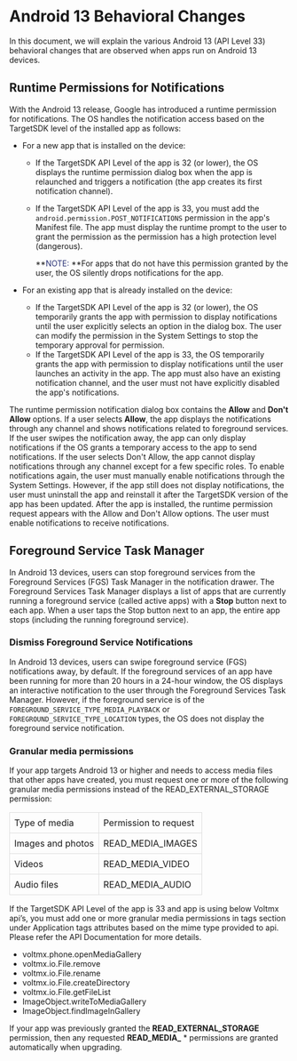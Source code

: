 # Android 13 Behavioral Changes

In this document, we will explain the various Android 13 (API Level 33) behavioral changes that are observed when apps run on Android 13 devices.

## Runtime Permissions for Notifications

With the Android 13 release, Google has introduced a runtime permission for notifications. The OS handles the notification access based on the TargetSDK level of the installed app as follows:

*   For a new app that is installed on the device:
    *   If the TargetSDK API Level of the app is 32 (or lower), the OS displays the runtime permission dialog box when the app is relaunched and triggers a notification (the app creates its first notification channel).
    *   If the TargetSDK API Level of the app is 33, you must add the `android.permission.POST_NOTIFICATIONS` permission in the app's Manifest file. The app must display the runtime prompt to the user to grant the permission as the permission has a high protection level (dangerous).

        <span class="autonumber"><span>**<span style="color: #293276;" class="mcFormatColor">NOTE:</span> **</span></span>For apps that do not have this permission granted by the user, the OS silently drops notifications for the app.

*   For an existing app that is already installed on the device:
    *   If the TargetSDK API Level of the app is 32 (or lower), the OS temporarily grants the app with permission to display notifications until the user explicitly selects an option in the dialog box. The user can modify the permission in the System Settings to stop the temporary approval for permission.
    *   If the TargetSDK API Level of the app is 33, the OS temporarily grants the app with permission to display notifications until the user launches an activity in the app. The app must also have an existing notification channel, and the user must not have explicitly disabled the app's notifications.

The runtime permission notification dialog box contains the **Allow** and **Don't Allow** options. If a user selects **Allow**, the app displays the notifications through any channel and shows notifications related to foreground services. If the user swipes the notification away, the app can only display notifications if the OS grants a temporary access to the app to send notifications. If the user selects Don't Allow, the app cannot display notifications through any channel except for a few specific roles. To enable notifications again, the user must manually enable notifications through the System Settings. However, if the app still does not display notifications, the user must uninstall the app and reinstall it after the TargetSDK version of the app has been updated. After the app is installed, the runtime permission request appears with the Allow and Don't Allow options. The user must enable notifications to receive notifications.  

## Foreground Service Task Manager

In Android 13 devices, users can stop foreground services from the Foreground Services (FGS) Task Manager in the notification drawer. The Foreground Services Task Manager displays a list of apps that are currently running a foreground service (called active apps) with a **Stop** button next to each app. When a user taps the Stop button next to an app, the entire app stops (including the running foreground service).

### Dismiss Foreground Service Notifications

In Android 13 devices, users can swipe foreground service (FGS) notifications away, by default. If the foreground services of an app have been running for more than 20 hours in a 24-hour window, the OS displays an interactive notification to the user through the Foreground Services Task Manager. However, if the foreground service is of the `FOREGROUND_SERVICE_TYPE_MEDIA_PLAYBACK` or `FOREGROUND_SERVICE_TYPE_LOCATION` types, the OS does not display the foreground service notification.


### Granular media permissions

If your app targets Android 13 or higher and needs to access media files that other apps have created, you must request one or more of the following granular media permissions instead of the READ_EXTERNAL_STORAGE permission:

<html>
<head>
<style>
table {
  border-collapse: collapse;
  width: 100%;
}
td, th {
  border: 1px solid #dddddd;
  text-align: left;
  padding: 8px;
}
tr:nth-child(even) {
}
</style>
</head>
<body>
<table>
  <tr>
    <td>Type of media</td>
    <td>Permission to request</td>
  </tr>
  <tr>
    <td>Images and photos</td>
    <td>READ_MEDIA_IMAGES</td>
  </tr>
  <tr>
    <td>Videos</td>
    <td>READ_MEDIA_VIDEO</td>
  </tr>
  <tr>
    <td>Audio files</td>
    <td>READ_MEDIA_AUDIO</td>
    </tr>
</table>
</body>
</html>

If the TargetSDK API Level of the app is 33 and app is using below Voltmx api’s, you must add one or more granular media permissions in tags section under Application tags attributes based on the mime type provided to api. Please refer the API Documentation for more details.

*	voltmx.phone.openMediaGallery 
*	voltmx.io.File.remove
*	voltmx.io.File.rename
*	voltmx.io.File.createDirectory
*	voltmx.io.File.getFileList
*	ImageObject.writeToMediaGallery
*	ImageObject.findImageInGallery

If your app was previously granted the **READ_EXTERNAL_STORAGE** permission, then any requested **READ_MEDIA_** * permissions are granted automatically when upgrading.
